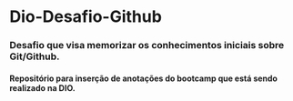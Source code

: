 # Dio-Desafio-Github
### Desafio que visa memorizar os conhecimentos iniciais sobre Git/Github.
#### Repositório para inserção de anotações do bootcamp que está sendo realizado na DIO.

